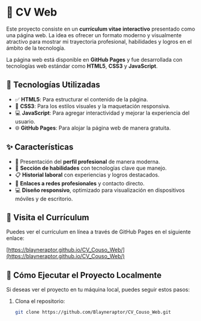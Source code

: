 
# 📝 CV Web

Este proyecto consiste en un **currículum vitae interactivo** presentado como una página web. La idea es ofrecer un formato moderno y visualmente atractivo para mostrar mi trayectoria profesional, habilidades y logros en el ámbito de la tecnología.

La página web está disponible en **GitHub Pages** y fue desarrollada con tecnologías web estándar como **HTML5**, **CSS3** y **JavaScript**.

## 🚀 Tecnologías Utilizadas

- ✅ **HTML5**: Para estructurar el contenido de la página.
- 🎨 **CSS3**: Para los estilos visuales y la maquetación responsiva.
- 💻 **JavaScript**: Para agregar interactividad y mejorar la experiencia del usuario.
- 🌐 **GitHub Pages**: Para alojar la página web de manera gratuita.

## ✨ Características

- 💼 Presentación del **perfil profesional** de manera moderna.
- 📝 **Sección de habilidades** con tecnologías clave que manejo.
- 📋 **Historial laboral** con experiencias y logros destacados.
- 📱 **Enlaces a redes profesionales** y contacto directo.
- 💻 **Diseño responsivo**, optimizado para visualización en dispositivos móviles y de escritorio.

## 🔗 Visita el Currículum

Puedes ver el currículum en línea a través de GitHub Pages en el siguiente enlace:

[https://blayneraptor.github.io/CV_Couso_Web/](https://blayneraptor.github.io/CV_Couso_Web/)

## 💾 Cómo Ejecutar el Proyecto Localmente

Si deseas ver el proyecto en tu máquina local, puedes seguir estos pasos:

1. Clona el repositorio:

   ```bash
   git clone https://github.com/Blayneraptor/CV_Couso_Web.git
   ```
